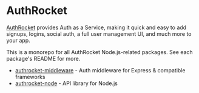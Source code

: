 # AuthRocket

[AuthRocket](https://authrocket.com/) provides Auth as a Service, making it quick and easy to add signups, logins, social auth, a full user management UI, and much more to your app.

This is a monorepo for all AuthRocket Node.js-related packages. See each package's README for more.

* [authrocket-middleware](authrocket-middleware) - Auth middleware for Express & compatible frameworks
* [authrocket-node](authrocket-node) - API library for Node.js
